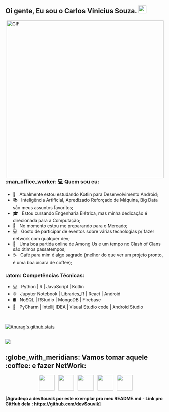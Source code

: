 <h2> Oi gente, Eu sou o Carlos Vinicius Souza. <img src="https://github.com/souvikguria98/souvikguria98/blob/master/Hi.gif" width="25"></h2>
<img align="right" alt="GIF" src="https://becode.com.br/wp-content/uploads/2016/10/Por-que-usar-JavaScript.gif" width="500"/>

<h3> :man_office_worker: 💻 Quem sou eu: </h3>

- 🔭 &nbsp; Atualmente estou estudando Kotlin para Desenvolvimento Android;
- :books: &nbsp; Inteligência Artificial, Apredizado Reforçado de Máquina, Big Data são meus assuntos favoritos;
- 🎓 &nbsp; Estou cursando Engenharia Elétrica, mas minha dedicação é direcionada para a Computação;
- 💼 &nbsp; No momento estou me preparando para o Mercado;
- :computer: &nbsp; Gosto de participar de eventos sobre várias tecnologias p/ fazer network com qualquer dev;
- :iphone: &nbsp; Uma boa partida online de Among Us e um tempo no Clash of Clans são ótimos passatempos;
- ☕ &nbsp; Café para mim é algo sagrado (melhor do que ver um projeto pronto, é uma boa xícara de coffee);

<h3>:atom: Competências Técnicas: </h3>

- 💻 &nbsp; Python | R | JavaScript | Kotlin  
- 🌐 &nbsp; Jupyter Notebook | Libraries_R | React | Android 
- 🛢 &nbsp; NoSQL | RStudio | MongoDB | Firebase
- 🔧 &nbsp; PyCharm | Intellij IDEA | Visual Studio code | Android Studio

<br>

<a href="https://github.com/CarlosViniMSouza/CarlosViniMSouza"><img align="center" src="https://github-readme-stats.anuraghazra1.vercel.app/api?username=CarlosViniMSouza&show_icons=true&include_all_commits=true&theme=radical" alt="Anurag's github stats" />
</a>

</br>

<a href="https://github.com/CarlosViniMSouza/CarlosViniMSouza">
  <img align="center" src="https://github-readme-stats.anuraghazra1.vercel.app/api/top-langs/?username=CarlosViniMSouza&layout=compact&theme=radical" />
</a>

<h2> :globe_with_meridians: Vamos tomar aquele :coffee: e fazer NetWork: </h2>

<p align="center">
&nbsp; <a href="https://twitter.com/CarlosViniMS1/" target="_blank" rel="noopener noreferrer"><img src="https://img.icons8.com/plasticine/100/000000/twitter.png" width="50" /></a>  
&nbsp; <a href="https://www.instagram.com/carlosvinimsouza/" target="_blank" rel="noopener noreferrer"><img src="https://img.icons8.com/plasticine/100/000000/instagram.png" width="50" /></a>  
&nbsp; <a href="https://www.linkedin.com/in/carlos-souza-technology/" target="_blank" rel="noopener noreferrer"><img src="https://img.icons8.com/plasticine/100/000000/linkedin.png" width="50" /></a>
&nbsp; <a href="mailto:vinicius.souza5530@gmail.com" target="_blank" rel="noopener noreferrer"><img src="https://img.icons8.com/plasticine/100/000000/gmail.png"  width="50" /></a>
&nbsp; <a href="https://app.rocketseat.com.br/me/carlos-vinicius-monteiro-de-souza-05677" target="_blank" rel="noopener noreferrer"><img src="https://img.icons8.com/plasticine/100/000000/swift.png" width="50" /></a> 
</p>

**[Agradeço a devSouvik por este exemplar pro meu README.md - Link pro GitHub dela : https://github.com/devSouvik]**
